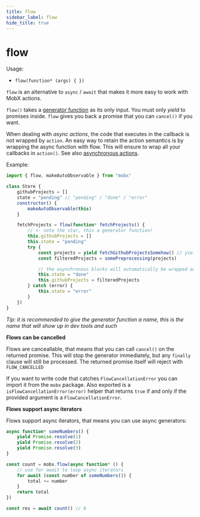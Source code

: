 ```yaml
---
title: flow
sidebar_label: flow
hide_title: true
---
```


# flow

Usage:

-   `flow(function* (args) { })`

`flow` is an alternative to `async` / `await` that makes it more easy to
work with MobX actions.

`flow()` takes a [generator function](https://developer.mozilla.org/en-US/docs/Web/JavaScript/Reference/Global_Objects/Generator) as its only input. You must only _yield_ to promises inside. `flow` gives you back a promise that you can `cancel()` if you want.

When dealing with _async actions_, the code that executes in the callback is not wrapped by `action`. An easy way to retain the action semantics is by wrapping the async function with flow. This will ensure to wrap all your callbacks in `action()`. See also [asynchronous actions](../best/actions#flow).

Example:

```js
import { flow, makeAutoObservable } from "mobx"

class Store {
    githubProjects = []
    state = "pending" // "pending" / "done" / "error"
    constructor() {
        makeAutoObservable(this)
    }

    fetchProjects = flow(function* fetchProjects() {
        // <- note the star, this a generator function!
        this.githubProjects = []
        this.state = "pending"
        try {
            const projects = yield fetchGithubProjectsSomehow() // yield instead of await
            const filteredProjects = somePreprocessing(projects)

            // the asynchronous blocks will automatically be wrapped actions
            this.state = "done"
            this.githubProjects = filteredProjects
        } catch (error) {
            this.state = "error"
        }
    })
}
```

_Tip: it is recommended to give the generator function a name, this is the name that will show up in dev tools and such_

**Flows can be cancelled**

Flows are canceallable, that means that you can call `cancel()` on the returned promise. This will stop the generator immediately, but any `finally` clause will still be processed. The returned promise itself will reject with `FLOW_CANCELLED`

If you want to write code that catches `FlowCancellationError` you can import it from the `mobx` package. Also exported is a `isFlowCancellationError(error)` helper that returns `true` if and only if the provided argument is a `FlowCancellationError`.

**Flows support async iterators**

Flows support async iterators, that means you can use async generators:

```javascript
async function* someNumbers() {
    yield Promise.resolve(1)
    yield Promise.resolve(2)
    yield Promise.resolve(3)
}

const count = mobx.flow(async function* () {
    // use for await to loop async iterators
    for await (const number of someNumbers()) {
        total += number
    }
    return total
})

const res = await count() // 6
```
